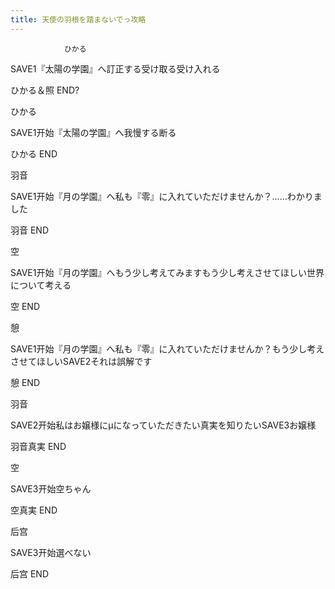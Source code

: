 ```yaml
---
title: 天使の羽根を踏まないでっ攻略
---
```


                ひかる

SAVE1『太陽の学園』へ訂正する受け取る受け入れる

ひかる＆照 END?

ひかる

SAVE1开始『太陽の学園』へ我慢する断る

ひかる END

羽音

SAVE1开始『月の学園』へ私も『零』に入れていただけませんか？……わかりました

羽音 END

空

SAVE1开始『月の学園』へもう少し考えてみますもう少し考えさせてほしい世界について考える

空 END

憩

SAVE1开始『月の学園』へ私も『零』に入れていただけませんか？もう少し考えさせてほしいSAVE2それは誤解です

憩 END

羽音

SAVE2开始私はお嬢様にμになっていただきたい真実を知りたいSAVE3お嬢様

羽音真実 END

空

SAVE3开始空ちゃん

空真実 END

后宫

SAVE3开始選べない

后宫 END
              
